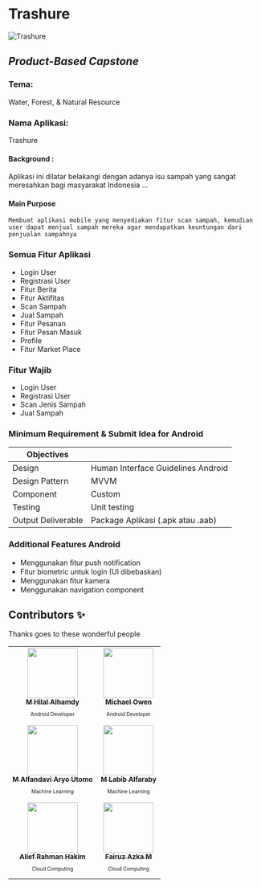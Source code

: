 # Trashure
![Trashure](https://github.com/Trashure-Capstone/.github/blob/main/profile/trashureLogo.png)

## _Product-Based Capstone_

### Tema:
Water, Forest, & Natural Resource

### Nama Aplikasi:
Trashure

#### Background :
Aplikasi ini dilatar belakangi dengan adanya isu sampah yang sangat meresahkan bagi masyarakat Indonesia ...

#### Main Purpose
```Membuat aplikasi mobile yang menyediakan fitur scan sampah, kemudian user dapat menjual sampah mereka agar mendapatkan keuntungan dari penjualan sampahnya```

### Semua Fitur Aplikasi
- Login User
- Registrasi User
- Fitur Berita
- Fitur Aktifitas
- Scan Sampah
- Jual Sampah
- Fitur Pesanan
- Fitur Pesan Masuk
- Profile
- Fitur Market Place

### Fitur Wajib
- Login User
- Registrasi User
- Scan Jenis Sampah
- Jual Sampah

### Minimum Requirement & Submit Idea for Android

| Objectives |  |
| ------ | ------ |
| Design | Human Interface Guidelines Android |
| Design Pattern | MVVM |
| Component | Custom |
| Testing | Unit testing |
| Output Deliverable | Package Aplikasi (.apk atau .aab) |

### Additional Features Android
- Menggunakan ﬁtur push notiﬁcation
- Fitur biometric untuk login (UI dibebaskan)
- Menggunakan ﬁtur kamera
- Menggunakan navigation component

## Contributors ✨
Thanks goes to these wonderful people

<!-- ALL-CONTRIBUTORS-LIST:START - Do not remove or modify this section -->
<!-- prettier-ignore-start -->
<!-- markdownlint-disable -->
<table>
  <tr>
    <td align="center"><a href="https://github.com/hilalhmdy"><img src="https://avatars.githubusercontent.com/u/68505934?s=96&v=4" width="100px;" alt=""/><br /><sub><b>M Hilal Alhamdy</b></sub></a><br /><p style="font-size:10px">Android Developer</p></td>
    <td align="center"><a href="https://github.com/Michael-Owen-19"><img src="https://avatars.githubusercontent.com/u/68501676?v=4" width="100px;" alt=""/><br /><sub><b>Michael Owen</b></sub></a><br /><p style="font-size:10px">Android Developer</p></td>
  </tr>
  <tr>
    <td align="center"><a href="https://github.com/AlfandaviAU"><img src="https://avatars.githubusercontent.com/u/64778810?v=4" width="100px;" alt=""/><br /><sub><b>M Alfandavi Aryo Utomo</b></sub></a><br /><p style="font-size:10px">Machine Learning</p></td>
    <td align="center"><a href="https://github.com/labibs30"><img src="https://avatars.githubusercontent.com/u/96496752?v=4" width="100px;" alt=""/><br /><sub><b>M Labib Alfaraby</b></sub></a><br /><p style="font-size:10px">Machine Learning</p></td>
  </tr>
    <tr>
    <td align="center"><a href="https://github.com/Leprah"><img src="https://avatars.githubusercontent.com/u/86406154?v=4" width="100px;" alt=""/><br /><sub><b>Alief Rahman Hakim</b></sub></a><br /><p style="font-size:10px">Cloud Computing</p></td>
    <td align="center"><a href="https://github.com/FairuzAzka"><img src="https://avatars.githubusercontent.com/u/90242998?v=4" width="100px;" alt=""/><br /><sub><b>Fairuz Azka M</b></sub></a><br /><p style="font-size:10px">Cloud Computing</p></td>
  </tr>
</table>

<!-- markdownlint-restore -->
<!-- prettier-ignore-end -->

<!-- ALL-CONTRIBUTORS-LIST:END -->



